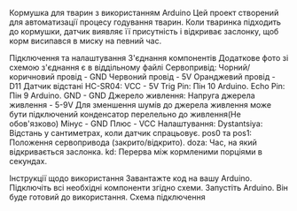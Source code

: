Кормушка для тварин з використанням Arduino
Цей проект створений для автоматизації процесу годування тварин. Коли тваринка підходить до кормушки, датчик виявляє її присутність і відкриває заслонку, щоб корм висипався в миску на певний час.

Підключення та налаштування
З'єднання компонентів
Додаткове фото зі схемою з'єднання є в віддільному файлі
Сервопривід: 
Чорний/коричновий провід - GND
Червоний провід - 5V
Оранджевий провід - D11
Датчик відстані HC-SR04:
VCC - 5V
Trig Pin: Пін 10 Arduino.
Echo Pin: Пін 9 Arduino.
GND - GND
Джерело живлення:
Напруга джерела живлення - 5-9V
Для зменшення шумів до джерела живлення може бути підключений конденсатор перелельно до живлення(Не обов'язково)
Мінус - GND
Плюс - VCC
Налаштування:
Dystantsiya: Відстань у сантиметрах, коли датчик спрацьовує.
pos0 та pos1: Положення сервопривода (закрито/відкрито).
doza: Час, на який відкривається заслонка.
kd: Перерва між кормленими порціями в секундах.

Інструкції щодо використання
Завантажте код на вашу Arduino.
Підключіть всі необхідні компоненти згідно схеми.
Запустіть Arduino. Він буде готовий до використання.
Схема підключення

